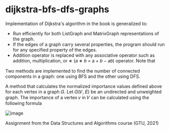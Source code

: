 # dijkstra-bfs-dfs-graphs

Implementation of Dijkstra's algorithm in the book is generalized to:
- Run efficiently for both ListGraph and MatrixGraph representations of the graph.
- If the edges of a graph carry several properties, the program should run for any specified property of the edges.
- Addition operator is replaced with any associative operator such as addition, multiplication, or ∗ (𝑎 ∗ 𝑏 = 𝑎 + 𝑏 − 𝑎𝑏) operator. Note that

Two methods are implemented to find the number of connected components in a graph: one using BFS and the other using DFS.

A method that calculates the normalized importance values defined above for each vertex in a graph 𝐺. 
Let 𝐺(𝑉, 𝐸) be an undirected and unweighted graph. The importance of a vertex 𝑣 in 𝑉 can be calculated using the following formula

![image](https://github.com/user-attachments/assets/833fd013-4a99-4a2e-8561-0b3634019a45)

Assignment from the Data Structures and Algorithms course (GTU, 2021)

